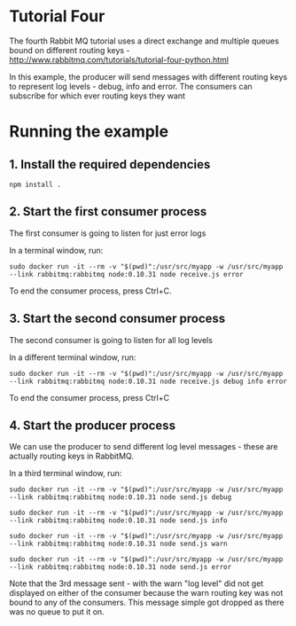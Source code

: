 # Tutorial Four

The fourth Rabbit MQ tutorial uses a direct exchange and multiple queues bound on different routing keys - http://www.rabbitmq.com/tutorials/tutorial-four-python.html

In this example, the producer will send messages with different routing keys to represent log levels - debug, info and error. The consumers can subscribe for which ever routing keys they want

# Running the example

## 1. Install the required dependencies

    npm install .


## 2. Start the first consumer process

  The first consumer is going to listen for just error logs

  In a terminal window, run:

    sudo docker run -it --rm -v "$(pwd)":/usr/src/myapp -w /usr/src/myapp --link rabbitmq:rabbitmq node:0.10.31 node receive.js error

To end the consumer process, press Ctrl+C.

## 3. Start the second consumer process

  The second consumer is going to listen for all log levels

  In a different terminal window, run:

    sudo docker run -it --rm -v "$(pwd)":/usr/src/myapp -w /usr/src/myapp --link rabbitmq:rabbitmq node:0.10.31 node receive.js debug info error

To end the consumer process, press Ctrl+C


## 4. Start the producer process

  We can use the producer to send different log level messages - these are actually routing keys in RabbitMQ.

  In a third terminal window, run:

    sudo docker run -it --rm -v "$(pwd)":/usr/src/myapp -w /usr/src/myapp --link rabbitmq:rabbitmq node:0.10.31 node send.js debug

    sudo docker run -it --rm -v "$(pwd)":/usr/src/myapp -w /usr/src/myapp --link rabbitmq:rabbitmq node:0.10.31 node send.js info

    sudo docker run -it --rm -v "$(pwd)":/usr/src/myapp -w /usr/src/myapp --link rabbitmq:rabbitmq node:0.10.31 node send.js warn

    sudo docker run -it --rm -v "$(pwd)":/usr/src/myapp -w /usr/src/myapp --link rabbitmq:rabbitmq node:0.10.31 node send.js error

Note that the 3rd message sent - with the warn "log level" did not get displayed on either of the consumer because the warn routing key was not bound to any of the consumers. This message simple got dropped as there was no queue to put it on.
